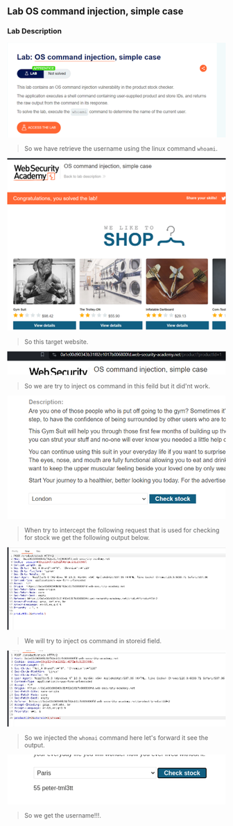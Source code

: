 ## Lab OS command injection, simple case ##

### Lab Description ###

![Alt text](image.png)

> So we have retrieve the username using the linux command `whoami`.

![Alt text](image-1.png)

> So this target website.

![Alt text](image-2.png)

> So we are try to inject os command in this feild but it did'nt work.

![Alt text](image-3.png)

> When try to intercept the following request that is used for checking for stock we get the following output below.

![Alt text](image-4.png)

> We will try to inject os command in storeid field.

![Alt text](image-5.png)

> So we injected the `whomai` command here let's forward it see the output.

![Alt text](image-6.png)

> So we get the username!!!.